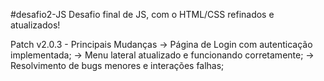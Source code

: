 #desafio2-JS
 Desafio final de JS, com o HTML/CSS refinados e atualizados!
 
 Patch v2.0.3 - Principais Mudanças
 -> Página de Login com autenticação implementada;
 -> Menu lateral atualizado e funcionando corretamente;
 -> Resolvimento de bugs menores e interações falhas;
